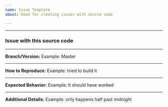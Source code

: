 ```yaml
---
name: Issue Template
about: Used for creating issues with source code

---
```


---
### Issue with this source code

---
**Branch/Version:** Example: Master

---
**How to Reproduce:** Example: tried to build it

---
**Expected Behavior:** Example: It should have worked

---
**Additional Details:** Example: only happens half past midnight
<!-- markdownlint-restore -->
